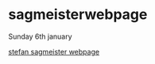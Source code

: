# sagmeisterwebpage

Sunday 6th january 

[stefan sagmeister webpage](https://github.com/PaulaBart/sagmeisterwebpage.git)